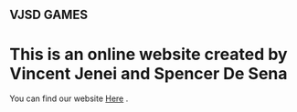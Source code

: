 ## VJSD GAMES
# This is an online website created by Vincent Jenei and Spencer De Sena
You can find our website
[Here](https://vjsdgames.com/ "Here")
.
